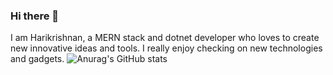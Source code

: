 ### Hi there 👋

I am Harikrishnan, a MERN stack and dotnet developer who loves to create new innovative ideas and tools. I really enjoy checking on new technologies and gadgets.
![Anurag's GitHub stats](https://github-readme-stats.vercel.app/api?username=anuraghazra&show_icons=true)
